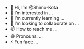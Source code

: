 - 👋 Hi, I’m @Shimo-Kota
- 👀 I’m interested in ...
- 🌱 I’m currently learning ...
- 💞️ I’m looking to collaborate on ...
- 📫 How to reach me ...
- 😄 Pronouns: ...
- ⚡ Fun fact: ...

<!---
Shimo-Kota/Shimo-Kota is a ✨ special ✨ repository because its `README.md` (this file) appears on your GitHub profile.
You can click the Preview link to take a look at your changes.
--->
